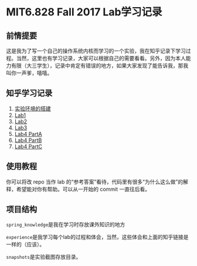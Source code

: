 # MIT6.828 Fall 2017 Lab学习记录

## 前情提要

这是我为了写一个自己的操作系统内核而学习的一个实验，我在知乎记录下学习过程。当然，这里也有学习记录，大家可以根据自己的需要看看。另外，因为本人能力有限（大三学生），记录中肯定有错误的地方，如果大家发现了能告诉我，那我叫你一声爹，嘻嘻。

## 知乎学习记录

1. [实验环境的搭建](https://zhuanlan.zhihu.com/p/161202840)
2. [Lab1](https://zhuanlan.zhihu.com/p/162992417)
3. [Lab2](https://zhuanlan.zhihu.com/p/165104094)
4. [Lab3](https://zhuanlan.zhihu.com/p/170162501)
5. [Lab4 PartA](https://zhuanlan.zhihu.com/p/184732745)
6. [Lab4 PartB](https://zhuanlan.zhihu.com/p/188511374)
7. [Lab4 PartC](https://zhuanlan.zhihu.com/p/194157727)

## 使用教程

你可以将改 repo 当作 lab 的“参考答案”看待，代码里有很多“为什么这么做”的解释，希望能对你有帮助。可以从一开始的 commit 一直往后看。

## 项目结构

`spring_knowledge`是我在学习时存放课外知识的地方

`experience`是我学习每个lab的过程和体会，当然，这些体会和上面的知乎链接是一样的（应该）。

`snapshots`是实验截图存放目录。